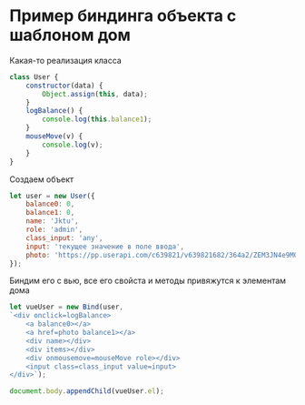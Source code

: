 # Пример биндинга объекта с шаблоном дом

Какая-то реализация класса

```js
class User {
    constructor(data) {
        Object.assign(this, data);
    }
    logBalance() {
        console.log(this.balance1);
    }
    mouseMove(v) {
        console.log(v);
    }
}
```

Создаем объект
```js
let user = new User({
    balance0: 0,
    balance1: 0,
    name: 'Jktu',
    role: 'admin',
    class_input: 'any',
    input: 'текущее значение в поле ввода',
    photo: 'https://pp.userapi.com/c639821/v639821682/364a2/ZEM3JN4e9M0.jpg'
});
```

Биндим его с вью, все его свойста и методы привяжутся к элементам дома
```js
let vueUser = new Bind(user,
`<div onclick=logBalance>
    <a balance0></a>
    <a href=photo balance1></a>
    <div name></div>
    <div items></div>
    <div onmousemove=mouseMove role></div>
    <input class=class_input value=input>
</div>`);

document.body.appendChild(vueUser.el);
```
